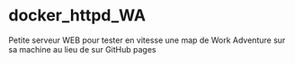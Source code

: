 # docker_httpd_WA
Petite serveur WEB pour tester en vitesse une map de Work Adventure sur sa machine au lieu de sur GitHub pages
